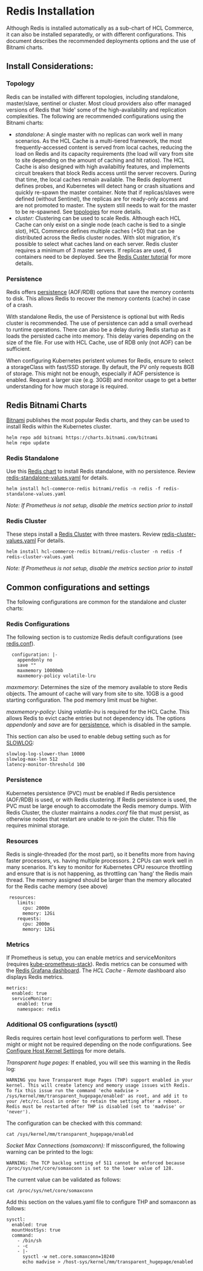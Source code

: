 # Redis Installation

Although Redis is installed automatically as a sub-chart of HCL Commerce, it can also be installed separatedly, or with different configurations. This document describes the recommended deployments options and the use of Bitnami charts.

## Install Considerations:

### Topology
Redis can be installed with different topologies, including standalone, master/slave, sentinel or cluster. Most cloud providers also offer managed versions of Redis that 'hide' some of the high-availability and replication complexities.
The following are recommended configurations using the Bitnami charts:
- *standalone:* A single master with no replicas can work well in many scenarios. As the HCL Cache is a multi-tiered framework, the most frequently-accessed content is served from local caches, reducing the load on Redis and its capacity requirements (the load will vary from site to site depending on the amount of caching and hit ratios). 
The HCL Cache is also designed with high availabiltiy features, and implements circuit breakers that block Redis access until the server recovers. During that time, the local caches remain available.
The Redis deployment defines probes, and Kubernetes will detect hang or crash situations and quickly re-spawn the master container.  Note that if replicas/slaves were defined (without Sentinel), the replicas are for ready-only access and are not promoted to master. The system still needs to wait for the master to be re-spawned.
See [topologies](https://github.com/bitnami/charts/tree/master/bitnami/redis#cluster-topologies) for more details.
- *cluster:* Clustering can be used to scale Redis. Although each HCL Cache can only exist on a single node (each cache is tied to a single slot), HCL Commerce defines multiple caches (+50) that can be distributed across the Redis cluster nodes. With slot migration, it's possible to select what caches land on each server.
Redis cluster requires a minimum of 3 master servers. If replicas are used, 6 containers need to be deployed. See the [Redis Custer tutorial](https://redis.io/topics/cluster-tutorial) for more details.

### Persistence

Redis offers [persistence](https://redis.io/topics/persistence) (AOF/RDB) options that save the memory contents to disk. This allows Redis to recover the memory contents (cache) in case of a crash. 

With standalone Redis, the use of Persistence is optional but with Redis cluster is recommended. The use of persistence can add a small overhead to runtime operations.
There can also be a delay during Redis startup as it loads the persisted cache into memory. This delay varies depending on the size of the file.
For use with HCL Cache, use of RDB only (not AOF) can be sufficient.

When configuring Kubernetes peristent volumes for Redis, ensure to select a storageClass with fast/SSD storage. By default, the PV only requests 8GB of storage.
This might not be enough, especially if AOF persistence is enabled. Request a larger size (e.g. 30GB) and monitor usage to get a better understanding for how much
storage is required.

## Redis Bitnami Charts

[Bitnami](https://github.com/bitnami/charts/) publishes the most popular Redis charts, and they can be used to install Redis within the Kubernetes cluster.

```
helm repo add bitnami https://charts.bitnami.com/bitnami
helm repo update
```

### Redis Standalone

Use this [Redis chart](https://github.com/bitnami/charts/tree/master/bitnami/redis) to install Redis standalone, with no persistence. Review [redis-standalone-values.yaml](redis-standalone-values.yaml) for details.

```
helm install hcl-commerce-redis bitnami/redis -n redis -f redis-standalone-values.yaml
```

_Note: If Prometheus is not setup, disable the metrics section prior to install_

### Redis Cluster

These steps install a [Redis Cluster](https://github.com/bitnami/charts/tree/master/bitnami/redis-cluster) with three masters. Review [redis-cluster-values.yaml](redis-cluster-values.yaml) For details.

```
helm install hcl-commerce-redis bitnami/redis-cluster -n redis -f redis-cluster-values.yaml
```

_Note: If Prometheus is not setup, disable the metrics section prior to install_

## Common configurations and settings

The following configurations are common for the standalone and cluster charts:

### Redis Configurations

The following section is to customize Redis default configurations (see [redis.conf](https://raw.githubusercontent.com/antirez/redis/6.2/redis.conf)).

```
  configuration: |-
    appendonly no
    save ""
    maxmemory 10000mb
    maxmemory-policy volatile-lru
```
*maxmemory*: Determines the size of the memory available to store Redis objects. The amount of cache will vary from site to site. 10GB is a good starting configuration. The pod memory limit must be higher. 

*maxmemory-policy*: Using _volatile-lru_ is required for the HCL Cache. This allows Redis to evict cache entries but not dependency ids.
The options *appendonly* and *save* are for [persistence](https://redis.io/topics/persistence), which is disabled in the sample. 

This section can also be used to enable debug setting such as for [SLOWLOG](https://redis.io/commands/slowlog):

```
slowlog-log-slower-than 10000
slowlog-max-len 512    
latency-monitor-threshold 100
```
### Persistence

Kubernetes persistence (PVC) must be enabled if Redis persistence (AOF/RDB) is used, or with Redis clustering. If Redis persistence is used, the PVC must be large enough to accomodate the Redis memory dumps.
With Redis Cluster, the cluster maintains a _nodes.conf_ file that must persist, as otherwise nodes that restart are unable to re-join the cluter. This file requires
minimal storage.

### Resources
Redis is single-threaded (for the most part), so it benefits more from having faster processors, vs. having multiple processors. 2 CPUs can work well in many scenarios. It's key to monitor for Kubernetes CPU resource throttling and ensure that is is not happening, as throttling can 'hang' the Redis main thread. The memory assigned should be larger than the memory allocated for the Redis cache memory (see above)

```
 resources:
    limits:
      cpu: 2000m
      memory: 12Gi
    requests:
      cpu: 2000m
      memory: 12Gi
```
### Metrics
If Prometheus is setup, you can enable metrics and serviceMonitors (requires [kube-prometheus-stack](../../Grafana/PrometheusGrafanaInstall.md)).
Redis metrics can be consumed with the [Redis Grafana dashboard](https://grafana.com/grafana/dashboards/11835). The  _HCL Cache - Remote_ dashboard also displays Redis metrics.

```
metrics:
  enabled: true
  serviceMonitor:
    enabled: true
    namespace: redis
``` 
### Additional OS configurations (sysctl)
Redis requires certain host level configurations to perform well. These might or might not be required depending on the node configurations.
See [Configure Host Kernel Settings](https://docs.bitnami.com/kubernetes/infrastructure/redis/administration/configure-kernel-settings/) for more details.

*Transparent huge pages:* If enabled, you will see this warning in the Redis log:
```
WARNING you have Transparent Huge Pages (THP) support enabled in your kernel. This will create latency and memory usage issues with Redis. To fix this issue run the command 'echo madvise > /sys/kernel/mm/transparent_hugepage/enabled' as root, and add it to your /etc/rc.local in order to retain the setting after a reboot. Redis must be restarted after THP is disabled (set to 'madvise' or 'never').
```
The configuration can be checked with this command:
```
cat /sys/kernel/mm/transparent_hugepage/enabled
```
*Socket Max Connections (somaxconn):* If missconfigured, the following warning can be printed to the logs:
```
WARNING: The TCP backlog setting of 511 cannot be enforced because /proc/sys/net/core/somaxconn is set to the lower value of 128.
```
The current value can be validated as follows:
```
cat /proc/sys/net/core/somaxconn
```
Add this section on the values.yaml file to configure THP and somaxconn as follows:

```
sysctl:
  enabled: true
  mountHostSys: true
  command:
    - /bin/sh
    - -c
    - |-
      sysctl -w net.core.somaxconn=10240
      echo madvise > /host-sys/kernel/mm/transparent_hugepage/enabled
```

